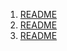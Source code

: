 1. [README](config/README.md)
2. [README](config/tracker_queues/README.md)
3. [README](config/branches/README.md)
